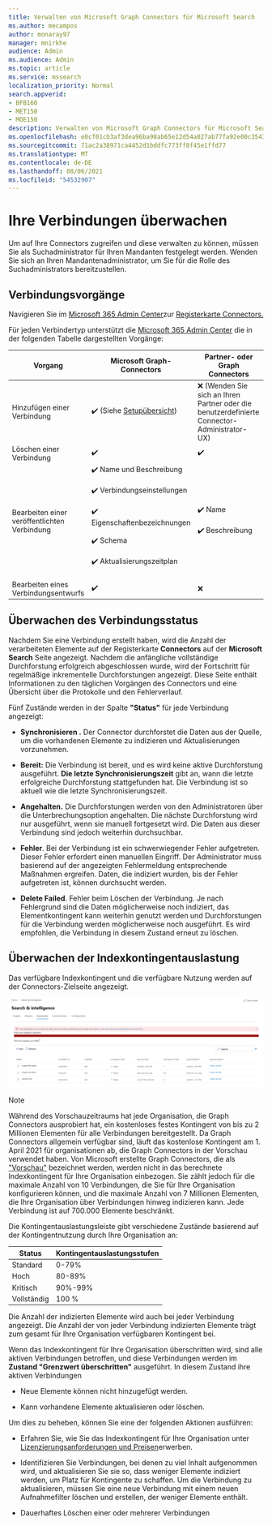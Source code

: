 ```yaml
---
title: Verwalten von Microsoft Graph Connectors für Microsoft Search
ms.author: mecampos
author: monaray97
manager: mnirkhe
audience: Admin
ms.audience: Admin
ms.topic: article
ms.service: mssearch
localization_priority: Normal
search.appverid:
- BFB160
- MET150
- MOE150
description: Verwalten von Microsoft Graph Connectors für Microsoft Search.
ms.openlocfilehash: e8cf01cb3af3dea96ba98ab65e12d54a027ab77fa92e00c354331ac887578b0f
ms.sourcegitcommit: 71ac2a38971ca4452d1bddfc773ff8f45e1ffd77
ms.translationtype: MT
ms.contentlocale: de-DE
ms.lasthandoff: 08/06/2021
ms.locfileid: "54532907"
---
```

<!-- markdownlint-disable no-inline-html -->

# <a name="monitor-your-connections"></a>Ihre Verbindungen überwachen

Um auf Ihre Connectors zugreifen und diese verwalten zu können, müssen Sie als Suchadministrator für Ihren Mandanten festgelegt werden. Wenden Sie sich an Ihren Mandantenadministrator, um Sie für die Rolle des Suchadministrators bereitzustellen.

## <a name="connection-operations"></a>Verbindungsvorgänge

Navigieren Sie im [Microsoft 365 Admin Center](https://admin.microsoft.com)zur [Registerkarte Connectors.](https://admin.microsoft.com/Adminportal/Home#/MicrosoftSearch/Connectors)

Für jeden Verbindertyp unterstützt die [Microsoft 365 Admin Center](https://admin.microsoft.com) die in der folgenden Tabelle dargestellten Vorgänge:

Vorgang | Microsoft Graph-Connectors | Partner- oder Graph Connectors
--- | --- | ---
Hinzufügen einer Verbindung | :heavy_check_mark: (Siehe [Setupübersicht](configure-connector.md)) | :x: (Wenden Sie sich an Ihren Partner oder die benutzerdefinierte Connector-Administrator-UX)
Löschen einer Verbindung | :heavy_check_mark: | :heavy_check_mark:
Bearbeiten einer veröffentlichten Verbindung | :heavy_check_mark: Name und Beschreibung<br></br> :heavy_check_mark: Verbindungseinstellungen<br></br> :heavy_check_mark: Eigenschaftenbezeichnungen<br></br> :heavy_check_mark: Schema<br></br> :heavy_check_mark: Aktualisierungszeitplan<br></br> | :heavy_check_mark: Name<br></br> :heavy_check_mark: Beschreibung
Bearbeiten eines Verbindungsentwurfs | :heavy_check_mark: | :x:

## <a name="monitor-your-connection-state"></a>Überwachen des Verbindungsstatus

Nachdem Sie eine Verbindung erstellt haben, wird die Anzahl der verarbeiteten Elemente auf der Registerkarte **Connectors** auf der **Microsoft Search** Seite angezeigt. Nachdem die anfängliche vollständige Durchforstung erfolgreich abgeschlossen wurde, wird der Fortschritt für regelmäßige inkrementelle Durchforstungen angezeigt. Diese Seite enthält Informationen zu den täglichen Vorgängen des Connectors und eine Übersicht über die Protokolle und den Fehlerverlauf.

Fünf Zustände werden in der Spalte **"Status"** für jede Verbindung angezeigt:

* **Synchronisieren .** Der Connector durchforstet die Daten aus der Quelle, um die vorhandenen Elemente zu indizieren und Aktualisierungen vorzunehmen.

* **Bereit:** Die Verbindung ist bereit, und es wird keine aktive Durchforstung ausgeführt. **Die letzte Synchronisierungszeit** gibt an, wann die letzte erfolgreiche Durchforstung stattgefunden hat. Die Verbindung ist so aktuell wie die letzte Synchronisierungszeit.

* **Angehalten.** Die Durchforstungen werden von den Administratoren über die Unterbrechungsoption angehalten. Die nächste Durchforstung wird nur ausgeführt, wenn sie manuell fortgesetzt wird. Die Daten aus dieser Verbindung sind jedoch weiterhin durchsuchbar.

* **Fehler**. Bei der Verbindung ist ein schwerwiegender Fehler aufgetreten. Dieser Fehler erfordert einen manuellen Eingriff. Der Administrator muss basierend auf der angezeigten Fehlermeldung entsprechende Maßnahmen ergreifen. Daten, die indiziert wurden, bis der Fehler aufgetreten ist, können durchsucht werden.

* **Delete Failed**. Fehler beim Löschen der Verbindung. Je nach Fehlergrund sind die Daten möglicherweise noch indiziert, das Elementkontingent kann weiterhin genutzt werden und Durchforstungen für die Verbindung werden möglicherweise noch ausgeführt. Es wird empfohlen, die Verbindung in diesem Zustand erneut zu löschen.

## <a name="monitor-your-index-quota-utilization"></a>Überwachen der Indexkontingentauslastung

Das verfügbare Indexkontingent und die verfügbare Nutzung werden auf der Connectors-Zielseite angezeigt.

![Indexkontingent-Auslastungsbalken](media/quota_utilization.png)
 
>[!NOTE]
>Während des Vorschauzeitraums hat jede Organisation, die Graph Connectors ausprobiert hat, ein kostenloses festes Kontingent von bis zu 2 Millionen Elementen für alle Verbindungen bereitgestellt. Da Graph Connectors allgemein verfügbar sind, läuft das kostenlose Kontingent am 1. April 2021 für organisationen ab, die Graph Connectors in der Vorschau verwendet haben.
>Von Microsoft erstellte Graph Connectors, die als ["Vorschau"](./connectors-overview.md) bezeichnet werden, werden nicht in das berechnete Indexkontingent für Ihre Organisation einbezogen. Sie zählt jedoch für die maximale Anzahl von 10 Verbindungen, die Sie für Ihre Organisation konfigurieren können, und die maximale Anzahl von 7 Millionen Elementen, die Ihre Organisation über Verbindungen hinweg indizieren kann. Jede Verbindung ist auf 700.000 Elemente beschränkt. 

Die Kontingentauslastungsleiste gibt verschiedene Zustände basierend auf der Kontingentnutzung durch Ihre Organisation an:

Status | Kontingentauslastungsstufen
--- | --- 
Standard | 0-79%
Hoch | 80-89%
Kritisch | 90%-99%
Vollständig | 100 %

<!-- 
![Quota utilization levels](media/connectors-quota-utilization-levels.png)
-->

Die Anzahl der indizierten Elemente wird auch bei jeder Verbindung angezeigt. Die Anzahl der von jeder Verbindung indizierten Elemente trägt zum gesamt für Ihre Organisation verfügbaren Kontingent bei.

Wenn das Indexkontingent für Ihre Organisation überschritten wird, sind alle aktiven Verbindungen betroffen, und diese Verbindungen werden im **Zustand "Grenzwert überschritten"** ausgeführt. In diesem Zustand ihre aktiven Verbindungen  

* Neue Elemente können nicht hinzugefügt werden.

* Kann vorhandene Elemente aktualisieren oder löschen.

Um dies zu beheben, können Sie eine der folgenden Aktionen ausführen:

* Erfahren Sie, wie Sie das Indexkontingent für Ihre Organisation unter [Lizenzierungsanforderungen und Preisen](licensing.md)erwerben.

* Identifizieren Sie Verbindungen, bei denen zu viel Inhalt aufgenommen wird, und aktualisieren Sie sie so, dass weniger Elemente indiziert werden, um Platz für Kontingente zu schaffen. Um die Verbindung zu aktualisieren, müssen Sie eine neue Verbindung mit einem neuen Aufnahmefilter löschen und erstellen, der weniger Elemente enthält.

* Dauerhaftes Löschen einer oder mehrerer Verbindungen